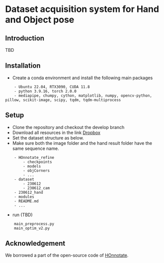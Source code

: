 # Dataset acquisition system for Hand and Object pose
## Introduction
TBD


## Installation

- Create a conda environment and install the following main packages

```
    - Ubuntu 22.04, RTX3090, CUDA 11.8
    - python 3.9.16, torch 2.0.0
    - mediapipe, chumpy, cython, matplotlib, numpy, opencv-python, pillow, scikit-image, scipy, tqdm, tqdm-multiprocess
```



## Setup

- Clone the repository and checkout the develop branch
- Download all resources in the link [Dropbox](https://www.dropbox.com/scl/fo/un34gknh23o8sr559j2d3/h?dl=0&rlkey=6ds7v183pp4htjy8hp1kq6wlh)
- Set the dataset structure as below. 
- Make sure both the image folder and the hand result folder have the same sequence name.


```
    - HOnnotate_refine
        - checkpoints
        - models
        - objCorners
    	- ...
    - dataset
        - 230612
        - 230612_cam
	- 230612_hand
    - modules
    - README.md
    - ...
```



- run (TBD)
```
	main_preprocess.py
	main_optim_v2.py
```


## Acknowledgement
We borrowed a part of the open-source code of [HOnnotate](https://github.com/shreyashampali/HOnnotate?). 

